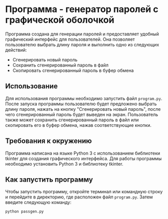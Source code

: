 # Программа - генератор паролей с графической оболочкой

Программа создана для генерации паролей и предоставляет удобный графический интерфейс для пользователей. Она позволяет пользователю выбрать длину пароля и выполнить одно из следующих действий:

- Сгенерировать новый пароль
- Сохранить сгенерированный пароль в файл
- Скопировать сгенерированный пароль в буфер обмена

## Использование

Для использования программы необходимо запустить файл `program.py`. После запуска программы пользователю будет предложено выбрать длину пароля, нажать на кнопку "Сгенерировать новый пароль", после чего сгенерированный пароль будет выведен на экран. Пользователь также может сохранить сгенерированный пароль в файл или скопировать его в буфер обмена, нажав соответствующие кнопки.

## Требования к окружению

Программа написана на языке Python 3 с использованием библиотеки tkinter для создания графического интерфейса. Для работы программы необходимо установить Python 3 и библиотеку tkinter.

## Как запустить программу

Чтобы запустить программу, откройте терминал или командную строку и перейдите в директорию, где расположен файл `program.py`. Затем введите следующую команду:

```python
python passgen.py
```
